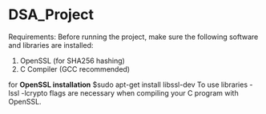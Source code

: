 # DSA_Project

Requirements:
Before running the project, make sure the following software and libraries are installed:
1. OpenSSL (for SHA256 hashing)
2. C Compiler (GCC recommended)

for <b>OpenSSL installation</b>
$sudo apt-get install libssl-dev
To use libraries
-lssl -lcrypto flags are necessary when compiling your C program with OpenSSL.
